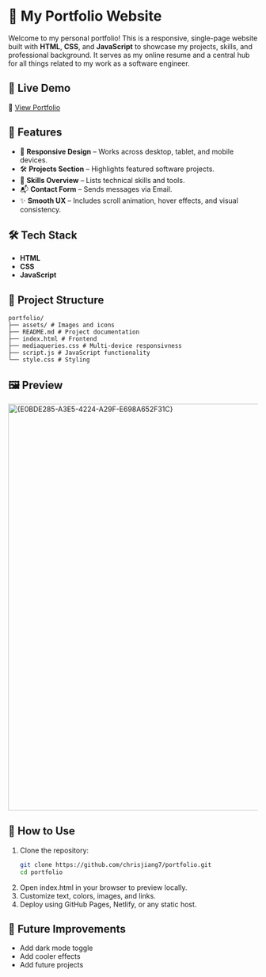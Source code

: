 # 💼 My Portfolio Website

Welcome to my personal portfolio! This is a responsive, single-page website built with **HTML**, **CSS**, and **JavaScript** to showcase my projects, skills, and professional background. It serves as my online resume and a central hub for all things related to my work as a software engineer.

## 🚀 Live Demo

🔗 [View Portfolio](https://chrisjiang.netlify.app/)

## 📌 Features

- 📱 **Responsive Design** – Works across desktop, tablet, and mobile devices.
- 🛠️ **Projects Section** – Highlights featured software projects.
- 💼 **Skills Overview** – Lists technical skills and tools.
- 📬 **Contact Form** – Sends messages via Email.
- ✨ **Smooth UX** – Includes scroll animation, hover effects, and visual consistency.

## 🛠️ Tech Stack

- **HTML**
- **CSS**
- **JavaScript**

## 📁 Project Structure

```text
portfolio/
├── assets/ # Images and icons
├── README.md # Project documentation
├── index.html # Frontend
├── mediaqueries.css # Multi-device responsivness
├── script.js # JavaScript functionality
└── style.css # Styling
```

## 🖼️ Preview

<img width="1445" height="821" alt="{E0BDE285-A3E5-4224-A29F-E698A652F31C}" src="https://github.com/user-attachments/assets/e2d64775-80f3-4026-a245-393fea464540" />

## 🧠 How to Use

1. Clone the repository:
   ```bash
   git clone https://github.com/chrisjiang7/portfolio.git
   cd portfolio
2. Open index.html in your browser to preview locally.
3. Customize text, colors, images, and links.
4. Deploy using GitHub Pages, Netlify, or any static host.

## 🧰 Future Improvements

- Add dark mode toggle
- Add cooler effects
- Add future projects

